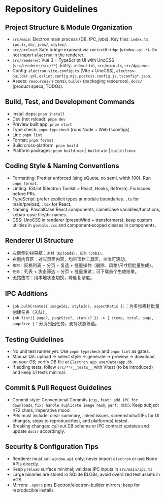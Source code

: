 # Repository Guidelines

## Project Structure & Module Organization
- `src/main`: Electron main process (DB, IPC, jobs). Key files: `index.ts`, `ipc.ts`, `db/`, `jobs/`, `styles/`.
- `src/preload`: Safe bridge exposed via `contextBridge` (`window.api.*`). Do not import `electron` in the renderer.
- `src/renderer`: Vue 3 + TypeScript UI with UnoCSS (`src/renderer/src/**`). Entry: `index.html`, `src/main.ts`, `src/App.vue`.
- Config: `electron.vite.config.ts` (Vite + UnoCSS), `electron-builder.yml`, `eslint.config.mjs`, `postcss.config.js`, `tsconfig*.json`.
- Assets: `resources/` (icons), `build/` (packaging resources), `docs/` (product specs, TODOs).

## Build, Test, and Development Commands
- Install deps: `pnpm install`
- Dev (hot reload): `pnpm dev`
- Preview built app: `pnpm start`
- Type check: `pnpm typecheck` (runs Node + Web tsconfigs)
- Lint: `pnpm lint`
- Format: `pnpm format`
- Build cross‑platform: `pnpm build`
- Platform packages: `pnpm build:mac` | `build:win` | `build:linux`

## Coding Style & Naming Conventions
- Formatting: Prettier enforced (singleQuote, no semi, width 100). Run `pnpm format`.
- Linting: ESLint (Electron Toolkit + React, Hooks, Refresh). Fix issues before PRs.
- TypeScript: prefer explicit types at module boundaries. `.ts` for main/preload, `.tsx` for React.
- Naming: PascalCase React components, camelCase variables/functions, kebab-case file/dir names.
- CSS: UnoCSS in renderer (presetWind + transformers); keep custom utilities in `globals.css` and component‑scoped classes in components.

## Renderer UI Structure
- 左侧侧边栏导航：`素材（Uploads）`、`任务（Jobs）`。
- 右侧内容区：对应页面内容，均带顶栏工具区，主体可滚动。
- `素材`：网格列表 + 分页 + 复选 + 批量操作（删除、风格/尺寸后批量生成）。
- `任务`：列表 + 状态筛选 + 分页 + 批量重试；可下载首个生成结果。
- 无路由库：用本地状态切换，降低复杂度。

## IPC Additions
- `job.bulkCreate({ imageIds, styleId?, aspectRatio })`：为多张素材批量创建任务（入队）。
- `job.list({ page?, pageSize?, status? }) -> { items, total, page, pageSize }`：分页列出任务，支持状态筛选。

## Testing Guidelines
- No unit test runner yet. Use `pnpm typecheck` and `pnpm lint` as gates.
- Manual QA: upload → select style → generate → preview → download on your OS; verify DB file at `Electron app userData/app.db`.
- If adding tests, follow `src/**/__tests__` with Vitest (to be introduced) and keep UI tests minimal.

## Commit & Pull Request Guidelines
- Commit style: Conventional Commits (e.g., `feat: add IPC for downloads`, `fix: handle duplicate image hash`, `perf: 优化`). Keep subject ≤72 chars, imperative mood.
- PRs must include: clear summary, linked issues, screenshots/GIFs for UI changes, steps to reproduce/test, and platform(s) tested.
- Breaking changes: call out DB schema or IPC contract updates and update `docs/` accordingly.

## Security & Configuration Tips
- Renderer must call `window.api` only; never import `electron` or use Node APIs directly.
- Keep `preload` surface minimal; validate IPC inputs in `src/main/ipc.ts`.
- Large binaries are stored in SQLite BLOBs; avoid oversized test assets in VCS.
- Mirrors: `.npmrc` pins Electron/electron-builder mirrors; keep for reproducible installs.
